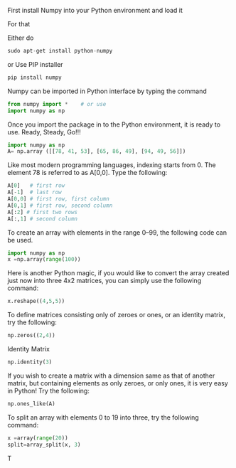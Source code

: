 First install Numpy into your Python environment and load it 

For that  

Either do 
```python
sudo apt-get install python-numpy
```
or
Use PIP installer
```python
pip install numpy
```

Numpy can be imported in Python interface by typing the command 
```python
from numpy import *    # or use
import numpy as np
```
Once you import the package in to the Python environment, it is ready to use. Ready, Steady, Go!!!

```python
import numpy as np 
A= np.array ([[78, 41, 53], [65, 86, 49], [94, 49, 56]])
```

Like most modern programming languages, indexing starts from 0. The element 78 is referred to as A[0,0]. Type the following:

```python
A[0]   # first row  
A[-1]  # last row 
A[0,0] # first row, first column 
A[0,1] # first row, second column 
A[:2] # first two rows  
A[:,1] # second column
```

To create an array with elements in the range 0–99, the following code can be used. 

```python
import numpy as np		
x =np.array(range(100))
```

Here is another Python magic, if you would like to convert the array created just now into three 4x2 matrices, you can simply use the following command:

```python
x.reshape((4,5,5)) 
```

To define matrices consisting only of zeroes or ones, or an identity matrix, try the following:

```python
np.zeros((2,4)) 
```
Identity Matrix

```python
np.identity(3)
```

If you wish to create a matrix with a dimension same as that of another matrix, but containing elements as only zeroes, or only ones, it is very easy in Python! Try the following:

```python
np.ones_like(A)
```

To split an array with elements 0 to 19 into three, try the following command:
```python
x =array(range(20))
split=array_split(x, 3)
```

T
